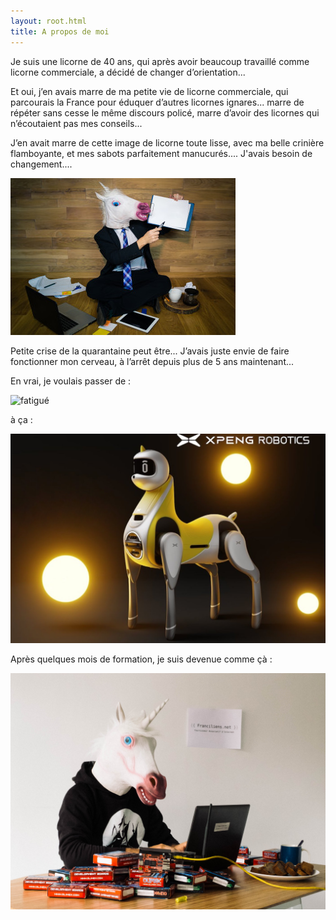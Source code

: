 ```yaml
---
layout: root.html
title: A propos de moi
---
```


Je suis une licorne de 40 ans, qui après avoir beaucoup travaillé comme licorne commerciale, a décidé de changer d’orientation...

Et oui, j’en avais marre de ma petite vie de licorne commerciale, qui parcourais la France pour éduquer d’autres licornes ignares... marre de répéter sans cesse le même discours policé, marre d’avoir des licornes qui n’écoutaient pas mes conseils...

J’en avait marre de cette image de licorne toute lisse, avec ma belle crinière flamboyante, et mes sabots parfaitement manucurés.... J'avais besoin de changement....

![commercial](/_assets/commercial.jpg)

Petite crise de la quarantaine peut être... J’avais juste envie de faire fonctionner mon cerveau, à l’arrêt depuis plus de 5 ans maintenant...

En vrai, je voulais passer de : 

![fatigué](/_assets/fatigué.png)

à ça : 

![robot](/_assets/robot-licorne.jpg)

Après quelques mois de formation, je suis devenue comme çà : 

![geek](/_assets/licorne%20qui%20code.jpg)

